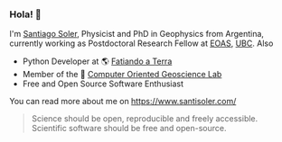 ### Hola! 👋

I'm [Santiago Soler](https://www.santisoler.com), Physicist and PhD in Geophysics from Argentina, currently working as Postdoctoral Research Fellow at [EOAS](https://www.eoas.ubc.ca/), [UBC](https://www.ubc.ca/).
Also

- Python Developer at 🌎 [Fatiando a Terra](https://www.fatiando.org)
- Member of the 🤖 [Computer Oriented Geoscience Lab](https://www.compgeolab.org)
- Free and Open Source Software Enthusiast

You can read more about me on https://www.santisoler.com/

> Science should be open, reproducible and freely accessible. \
> Scientific software should be free and open-source.
